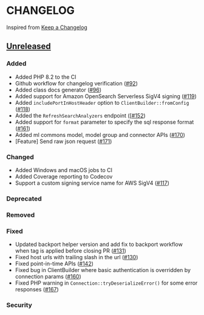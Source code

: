 # CHANGELOG
Inspired from [Keep a Changelog](https://keepachangelog.com/en/1.0.0/)

## [Unreleased]
### Added
- Added PHP 8.2 to the CI
- Github workflow for changelog verification ([#92](https://github.com/opensearch-project/opensearch-php/pull/92))
- Added class docs generator ([#96](https://github.com/opensearch-project/opensearch-php/pull/96))
- Added support for Amazon OpenSearch Serverless SigV4 signing ([#119](https://github.com/opensearch-project/opensearch-php/pull/119))
- Added `includePortInHostHeader` option to `ClientBuilder::fromConfig` ([#118](https://github.com/opensearch-project/opensearch-php/pull/118))
- Added the `RefreshSearchAnalyzers` endpoint ([[#152](https://github.com/opensearch-project/opensearch-php/issues/152))
- Added support for `format` parameter to specify the sql response format ([#161](https://github.com/opensearch-project/opensearch-php/pull/161))
- Added ml commons model, model group and connector APIs ([#170](https://github.com/opensearch-project/opensearch-php/pull/170))
- [Feature] Send raw json request ([#171](https://github.com/opensearch-project/opensearch-php/pull/177))

### Changed

- Added Windows and macOS jobs to CI
- Added Coverage reporting to Codecov
- Support a custom signing service name for AWS SigV4 ([#117](https://github.com/opensearch-project/opensearch-php/pull/117))

### Deprecated

### Removed

### Fixed
- Updated backport helper version and add fix to backport workflow when tag is applied before closing PR ([#131](https://github.com/opensearch-project/opensearch-php/pull/131))
- Fixed host urls with trailing slash in the url ([#130](https://github.com/opensearch-project/opensearch-php/pull/140))
- Fixed point-in-time APIs ([#142](https://github.com/opensearch-project/opensearch-php/pull/142))
- Fixed bug in ClientBuilder where basic authentication is overridden by connection params ([#160](https://github.com/opensearch-project/opensearch-php/pull/160))
- Fixed PHP warning in `Connection::tryDeserializeError()` for some error responses ([#167](https://github.com/opensearch-project/opensearch-php/issues/167))

### Security


[Unreleased]: https://github.com/opensearch-project/opensearch-php/compare/2.0...HEAD
